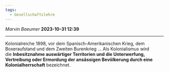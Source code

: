 ```yaml
---
tags:
  - Gesellschaftslehre
---
```

*Marvin Baeumer* **2023-10-31 12:39**

---
Kolonialreiche 1898, vor dem Spanisch-Amerikanischen Krieg, dem Boxeraufstand und dem Zweiten Burenkrieg ... Als Kolonialismus wird die **Inbesitznahme auswärtiger Territorien und die Unterwerfung, Vertreibung oder Ermordung der ansässigen Bevölkerung durch eine Kolonialherrschaft** bezeichnet.